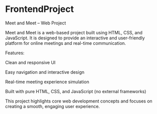 # FrontendProject
Meet and Meet – Web Project

Meet and Meet is a web-based project built using HTML, CSS, and JavaScript.
It is designed to provide an interactive and user-friendly platform for online meetings and real-time communication.

Features:

Clean and responsive UI

Easy navigation and interactive design

Real-time meeting experience simulation

Built with pure HTML, CSS, and JavaScript (no external frameworks)

This project highlights core web development concepts and focuses on creating a smooth, engaging user experience.
